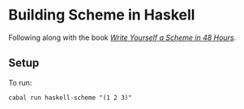 # Building Scheme in Haskell

Following along with the book [_Write Yourself a Scheme in 48 Hours_](https://en.wikibooks.org/wiki/Write_Yourself_a_Scheme_in_48_Hours).

## Setup

To run:

```shell
cabal run haskell-scheme "(1 2 3)"
```
